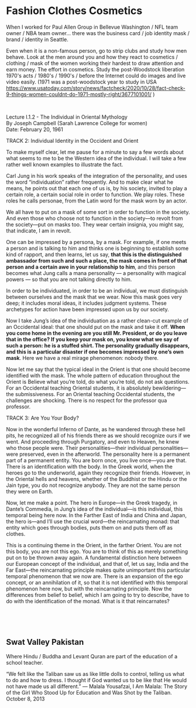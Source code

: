 # Fashion Clothes Cosmetics

When I worked for Paul Allen Group in Bellevue Washington / NFL team owner / NBA team owner... there was the business card / job identity mask / brand / identity in Seattle.

Even when it is a non-famous person, go to strip clubs and study how men behave. Look at the men around you and how they react to cosmetics / clothing / mask of the women working their hardest to draw attention and earn money. The effort in cosmetics. Study the post-Woodstock liberation 1970's acts / 1980's / 1990's / before the Internet could do images and live video easily. (1971 was a post-woodstock year to study in USA https://www.usatoday.com/story/news/factcheck/2020/10/28/fact-check-9-things-women-couldnt-do-1971-mostly-right/3677101001/ )

&nbsp;

Lecture I.1.2 - The Individual in Oriental Mythology     
By Joseph Campbell (Sarah Lawrence College for women)    
Date: February 20, 1961   


TRACK 2: Individual Identity in the Occident and Orient

To make myself clear, let me pause for a minute to say a few words about what seems to me to be the Western idea of the individual. I will take a few rather well known examples to illustrate the fact.

Carl Jung in his work speaks of the integration of the personality, and uses the word “individuation” rather frequently.  And to make clear what he means, he points out that each one of us is, by his society, invited to play a certain role, a certain social role in order to function. We play roles. These roles he calls personae, from the Latin word for the mask worn by an actor.

We all have to put on a mask of some sort in order to function in the society. And even those who choose not to function in the society—to revolt from the society—put on masks too. They wear certain insignia, you might say, that indicate, I am in revolt.

One can be impressed by a persona, by a mask. For example, if one meets a person and is talking to him and thinks one is beginning to establish some kind of rapport, and then learns, let us say, **that this is the distinguished ambassador from such and such a place, the mask comes in front of that person and a certain awe in your relationship to him**, and this person becomes what Jung calls a mana personality — a personality with magical powers — so that you are not talking directly to him.

In order to be individuated, in order to be an individual, we must distinguish between ourselves and the mask that we wear. Now this mask goes very deep; it includes moral ideas, it includes judgment systems. These archetypes for action have been impressed upon us by our society.

Now I take Jung’s idea of the individuation as a rather clean-cut example of an Occidental ideal: that one should put on the mask and take it off. **When you come home in the evening are you still Mr. President, or do you leave that in the office? If you keep your mask on, you know what we say of such a person: he is a stuffed shirt. The personality gradually disappears, and this is a particular disaster if one becomes impressed by one’s own mask**. Here we have a real mirage phenomenon: nobody there. 

Now let me say that the typical ideal in the Orient is that one should become identified with the mask. The whole pattern of education throughout the Orient is Believe what you’re told, do what you’re told, do not ask questions. For an Occidental teaching Oriental students, it is absolutely bewildering—the submissiveness. For an Oriental teaching Occidental students, the challenges are shocking. There is no respect for the professor qua professor.

TRACK 3:  Are You Your Body?

Now in the wonderful Inferno of Dante, as he wandered through these hell pits, he recognized all of his friends there as we should recognize ours if we went. And proceeding through Purgatory, and even to Heaven, he knew who those people were. Their personalities—their individual personalities—were preserved, even in the afterworld. The personality here is a permanent part of a permanent entity. You are born once, you live once—you are that. There is an identification with the body. In the Greek world, when the heroes go to the underworld, again they recognize their friends.
However, in the Oriental hells and heavens, whether of the Buddhist or the Hindu or the Jain type, you do not recognize anybody. They are not the same person they were on Earth.

Now, let me make a point. The hero in Europe—in the Greek tragedy, in Dante’s Commedia, in Jung’s idea of the individual—is this individual, this temporal being here now. In the Farther East of India and China and Japan, the hero is—and I’ll use the crucial word—the reincarnating monad: that entity which goes through bodies, puts them on and puts them off as clothes.

This is a continuing theme in the Orient, in the farther Orient. You are not this body, you are not this ego. You are to think of this as merely something put on to be thrown away again. A fundamental distinction here between our European concept of the individual, and that of, let us say, India and the Far East—the reincarnating principle makes quite unimportant this particular temporal phenomenon that we now are. There is an expansion of the ego concept, or an annihilation of it, so that it is not identified with this temporal phenomenon here now, but with the reincarnating principle. Now the differences from belief to belief, which I am going to try to describe, have to do with the identification of the monad. What is it that reincarnates?
 



&nbsp;

&nbsp;

## Swat Valley Pakistan

Where Hindu / Buddha and Levant Quran are part of the education of a school teacher.

“We felt like the Taliban saw us as like little dolls to control, telling us what to do and how to dress. I thought if God wanted us to be like that He would not have made us all different.”
― Malala Yousafzai, I Am Malala: The Story of the Girl Who Stood Up for Education and Was Shot by the Taliban. October 8, 2013
